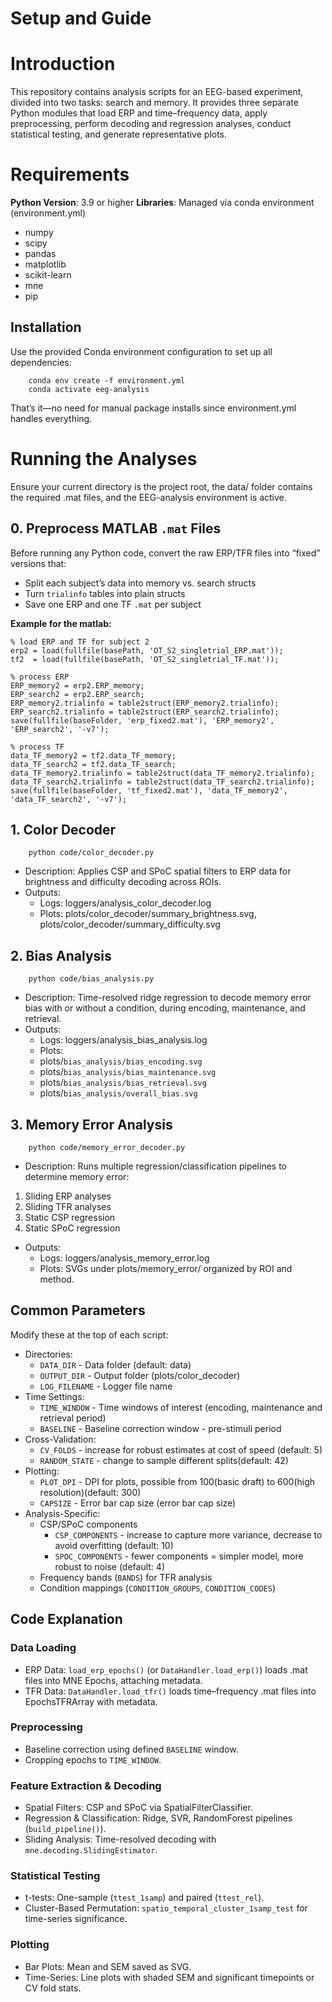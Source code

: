 # Setup and Guide

# Introduction

This repository contains analysis scripts for an EEG-based experiment, divided into two tasks: search and memory. It provides three separate Python modules that load ERP and time–frequency data, apply preprocessing, perform decoding and regression analyses, conduct statistical testing, and generate representative plots.

# Requirements
**Python Version**: 3.9 or higher
**Libraries**: 
Managed via conda environment (environment.yml)
  - numpy 
  - scipy 
  - pandas 
  - matplotlib 
  - scikit-learn 
  - mne 
  - pip

## Installation

Use the provided Conda environment configuration to set up all dependencies:
```
    conda env create -f environment.yml
    conda activate eeg-analysis
```

That’s it—no need for manual package installs since environment.yml handles everything.

# Running the Analyses

Ensure your current directory is the project root, the data/ folder contains the required .mat files, and the EEG-analysis environment is active.

## 0. Preprocess MATLAB `.mat` Files

Before running any Python code, convert the raw ERP/TFR files into “fixed” versions that:
- Split each subject’s data into memory vs. search structs  
- Turn `trialinfo` tables into plain structs  
- Save one ERP and one TF `.mat` per subject

**Example for the matlab:**
```
% load ERP and TF for subject 2
erp2 = load(fullfile(basePath, 'OT_S2_singletrial_ERP.mat'));
tf2  = load(fullfile(basePath, 'OT_S2_singletrial_TF.mat'));

% process ERP
ERP_memory2 = erp2.ERP_memory;
ERP_search2 = erp2.ERP_search;
ERP_memory2.trialinfo = table2struct(ERP_memory2.trialinfo);
ERP_search2.trialinfo = table2struct(ERP_search2.trialinfo);
save(fullfile(baseFolder, 'erp_fixed2.mat'), 'ERP_memory2', 'ERP_search2', '-v7');

% process TF
data_TF_memory2 = tf2.data_TF_memory;
data_TF_search2 = tf2.data_TF_search;
data_TF_memory2.trialinfo = table2struct(data_TF_memory2.trialinfo);
data_TF_search2.trialinfo = table2struct(data_TF_search2.trialinfo);
save(fullfile(baseFolder, 'tf_fixed2.mat'), 'data_TF_memory2', 'data_TF_search2', '-v7');
```

## 1. Color Decoder
```
    python code/color_decoder.py
```
 - Description: Applies CSP and SPoC spatial filters to ERP data for brightness and difficulty decoding across ROIs.
 - Outputs:
    - Logs: loggers/analysis_color_decoder.log
    - Plots: plots/color_decoder/summary_brightness.svg, plots/color_decoder/summary_difficulty.svg

## 2. Bias Analysis
```
    python code/bias_analysis.py
```
 - Description: Time-resolved ridge regression to decode memory error bias  with or without a condition, during encoding, maintenance, and retrieval.
 - Outputs:
	 - Logs: loggers/analysis_bias_analysis.log
	 - Plots:
	 - plots/`bias_analysis/bias_encoding.svg`
	 - plots/`bias_analysis/bias_maintenance.svg`
	 - plots/`bias_analysis/bias_retrieval.svg`
	 - plots/`bias_analysis/overall_bias.svg`

## 3. Memory Error Analysis
```
    python code/memory_error_decoder.py
```
- Description: Runs multiple regression/classification pipelines to determine memory error:
1. Sliding ERP analyses
2. Sliding TFR analyses
3. Static CSP regression
4. Static SPoC regression
- Outputs:
     - Logs: loggers/analysis_memory_error.log
     - Plots: SVGs under plots/memory_error/ organized by ROI and method.

## Common Parameters
Modify these at the top of each script:
 - Directories:
     - `DATA_DIR` - Data folder (default: data) 
     - `OUTPUT_DIR` - Output folder (plots/color_decoder)
	 - `LOG_FILENAME` - Logger file name
 - Time Settings:
	 - `TIME_WINDOW` - Time windows of interest (encoding, maintenance and retrieval period)
	 - `BASELINE` - Baseline correction window - pre-stimuli period
 - Cross-Validation:
	 - `CV_FOLDS` - increase for robust estimates at cost of speed (default: 5)
	 - `RANDOM_STATE` - change to sample different splits(default: 42)
 - Plotting: 
	 - `PLOT_DPI` - DPI for plots, possible from 100(basic draft) to 600(high resolution)(default: 300)
	 - `CAPSIZE` - Error bar cap size (error bar cap size)
 - Analysis-Specific:
	 - CSP/SPoC components 
        - `CSP_COMPONENTS` - increase to capture more variance, decrease to avoid overfitting (default: 10)
        - `SPOC_COMPONENTS` - fewer components = simpler model, more robust to noise (default: 4)
	 - Frequency bands (`BANDS`) for TFR analysis
	 - Condition mappings (`CONDITION_GROUPS`, `CONDITION_CODES`)

## Code Explanation

### Data Loading
 - ERP Data: `load_erp_epochs()` (or `DataHandler.load_erp()`) loads .mat files into MNE Epochs, attaching metadata.
 - TFR Data: `DataHandler.load_tfr()` loads time–frequency .mat files into EpochsTFRArray with metadata.

### Preprocessing
 - Baseline correction using defined `BASELINE` window.
 - Cropping epochs to `TIME_WINDOW`.

### Feature Extraction & Decoding
 - Spatial Filters: CSP and SPoC via SpatialFilterClassifier.
 - Regression & Classification: Ridge, SVR, RandomForest pipelines (`build_pipeline()`).
 - Sliding Analysis: Time-resolved decoding with `mne.decoding.SlidingEstimator`.

### Statistical Testing
 - t-tests: One-sample (`ttest_1samp`) and paired (`ttest_rel`).
 - Cluster-Based Permutation: `spatio_temporal_cluster_1samp_test` for time-series significance.

### Plotting
 - Bar Plots: Mean and SEM saved as SVG.
 - Time-Series: Line plots with shaded SEM and significant timepoints or CV fold stats.
